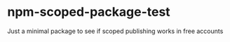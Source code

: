 # npm-scoped-package-test
Just a minimal package to see if scoped publishing works in free accounts
